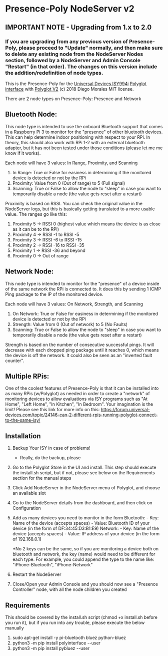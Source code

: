 # Presence-Poly NodeServer v2

## IMPORTANT NOTE - Upgrading from 1.x to 2.0
### If you are upgrading from any previous version of Presence-Poly, please proceed to "Update" normally, and then make sure to delete any existing node from the NodeServer Nodes section, followed by a NodeServer and Admin Console "Restart" (in that order). The changes on this version include the addition/redefinition of node types.


This is the Presence-Poly for the [Universal Devices ISY994i](https://www.universal-devices.com/residential/ISY) [Polyglot interface](http://www.universal-devices.com/developers/polyglot/docs/) with  [Polyglot V2](https://github.com/Einstein42/udi-polyglotv2)
(c) 2018 Diego Morales
MIT license.

There are 2 node types on Presence-Poly: Presence and Network

## Bluetooth Node:
This node type is intended to use the onboard Bluetooth support that comes in a Raspberry Pi 3 to monitor for the "presence" of other bluetooth devices. This can help determine indoor positioning with respect to your RPi. In theory, this should also work with RPi 1-2 with an external bluetooth adapter, but it has not been tested under those conditions (please let me me know if it works).

Each node will have 3 values: In Range, Proximity, and Scanning

1. In Range: True or False for easiness in determining if the monitored device is detected or not by the RPi
2. Proximity: Value from 0 (Out of range) to 5 (Full signal)
3. Scanning: True or False to allow the node to "sleep" in case you want to temporarily disable a node (the value gets reset after a restart)

Proximity is based on RSSI. You can check the original value in the NodeServer logs, but this is basically getting translated to a more usable value. The ranges go like this:

1. Proximity 5 -> RSSI 0 (highest value which means the device is as close as it can be to the RPi)
2. Proximity 4 -> RSSI -1 to RSSI -5
3. Proximity 3 -> RSSI -6 to RSSI -15
4. Proximity 2 -> RSSI -16 to RSSI -35
5. Proximity 1 -> RSSI -36 and beyond
6. Proximity 0 -> Out of range

## Network Node:
This node type is intended to monitor for the "presence" of a device inside of the same network the RPi is connected to. It does this by sending 1 ICMP Ping package to the IP of the monitored device.

Each node will have 3 values: On Network, Strength, and Scanning

1. On Network: True or False for easiness in determining if the monitored device is detected or not by the RPi
2. Strength: Value from 0 (Out of network) to 5 (No Faults)
3. Scanning: True or False to allow the node to "sleep" in case you want to temporarily disable a node (the value gets reset after a restart)

Strength is based on the number of consecutive successful pings. It will decrease with each dropped ping package until it reaches 0, which means the device is off the network. It could also be seen as an "inverted fault counter".

## Multiple RPis:
One of the coolest features of Presence-Poly is that it can be installed into as many RPis (w/Polyglot) as needed in order to create a "network" of monitoring devices to allow evaluations via ISY programs such as "At Home", "Left Home", "In Kitchen", "In Bedroom". Your imagination is the limit! Please see this link for more info on this: https://forum.universal-devices.com/topic/24146-can-2-different-rpis-running-polyglot-connect-to-the-same-isy/

## Installation

1. Backup Your ISY in case of problems!
   * Really, do the backup, please
2. Go to the Polyglot Store in the UI and install. This step should execute the install.sh script, but if not, please see below on the Requirements section for the manual steps
3. Click Add NodeServer in the NodeServer menu of Polyglot, and choose an available slot
4. Go to the NodeServer details from the dashboard, and then click on Configuration
5. Add as many devices you need to monitor in the form
    Bluetooth:
        - Key: Name of the device (accepts spaces)
        - Value: Bluetooth ID of your device (in the form of DF:34:45:D3:B1:E9)
    Network:
        - Key: Name of the device (accepts spaces)
        - Value: IP address of your device (in the form of 192.168.0.1)
        
    *No 2 keys can be the same, so if you are monitoring a device both on bluetooth and network, the key (name) would need to be different for each type. For example, you could append the type to the name like: "iPhone-Bluetooth", "iPhone-Network"
6. Restart the NodeServer
7. Close/Open your Admin Console and you should now see a "Presence Controller" node, with all the node children you created

## Requirements

This should be covered by the install.sh script (chmod +x install.sh before you run it), but if you run into any trouble, please execute the below manually

1. sudo apt-get install -y pi-bluetooth bluez python-bluez
2. python3 -m pip install polyinterface --user
3. python3 -m pip install pybluez --user
